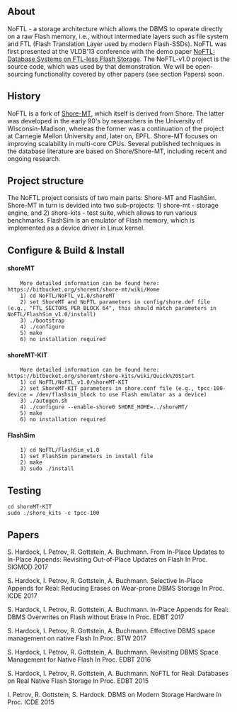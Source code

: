 ## About
NoFTL - a storage architecture which allows the DBMS to operate directly on a raw Flash memory, i.e., without intermediate layers such as file system and FTL (Flash Translation Layer used by modern Flash-SSDs). NoFTL was first presented at the VLDB'13 conference with the demo paper [NoFTL: Database Systems on FTL-less Flash Storage](http://www.vldb.org/pvldb/vol6/p1278-petrov.pdf). The NoFTL-v1.0 project is the source code, which was used by that demonstration. We will be open-sourcing functionality covered by other papers (see section Papers) soon.

## History
NoFTL is a fork of [Shore-MT](https://bitbucket.org/shoremt/), which itself is derived from Shore. The latter was developed in the early 90's by researchers in the University of Wisconsin-Madison, whereas the former was a continuation of the project at Carnegie Mellon University and, later on, EPFL. Shore-MT focuses on improving scalability in multi-core CPUs. Several published techniques in the database literature are based on Shore/Shore-MT, including recent and ongoing research.
	

## Project structure
The NoFTL project consists of two main parts: Shore-MT and FlashSim. Shore-MT in turn is devided into two sub-projects: 1) shore-mt - storage engine, and 2) shore-kits - test suite, which allows to run various benchmarks. FlashSim is an emulator of Flash memory, which is implemented as a device driver in Linux kernel. 
	
	
## Configure & Build & Install
#### shoreMT
		More detailed information can be found here: https://bitbucket.org/shoremt/shore-mt/wiki/Home  
		1) cd NoFTL/NoFTL_v1.0/shoreMT
		2) set ShoreMT and NoFTL parameters in config/shore.def file (e.g., "FTL_SECTORS_PER_BLOCK 64", this should match parameters in NoFTL/FlashSim_v1.0/install)
		3) ./bootstrap
		4) ./configure
		5) make
		6) no installation required		
		
#### shoreMT-KIT
		More detailed information can be found here: https://bitbucket.org/shoremt/shore-kits/wiki/Quick%20Start
		1) cd NoFTL/NoFTL_v1.0/shoreMT-KIT
		2) set ShoreMT-KIT parameters in shore.conf file (e.g., tpcc-100-device = /dev/flashsim_block to use Flash emulator as a device)
		3) ./autogen.sh
		4) ./configure --enable-shore6 SHORE_HOME=../shoreMT/
		5) make
		6) no installation required
		
#### FlashSim
		1) cd NoFTL/FlashSim_v1.0
		1) set FlashSim parameters in install file
		2) make
		3) sudo ./install

## Testing
	cd shoreMT-KIT
	sudo ./shore_kits -c tpcc-100


## Papers
S. Hardock, I. Petrov, R. Gottstein, A. Buchmann.
From In-Place Updates to In-Place Appends: Revisiting Out-of-Place Updates on Flash
In Proc. SIGMOD 2017

S. Hardock, I. Petrov, R. Gottstein, A. Buchmann.
Selective In-Place Appends for Real: Reducing Erases on Wear-prone DBMS Storage
In Proc. ICDE 2017

S. Hardock, I. Petrov, R. Gottstein, A. Buchmann.
In-Place Appends for Real: DBMS Overwrites on Flash without Erase
In Proc. EDBT 2017

S. Hardock, I. Petrov, R. Gottstein, A. Buchmann.
Effective DBMS space management on native Flash
In Proc. BTW 2017

S. Hardock, I. Petrov, R. Gottstein, A. Buchmann.
Revisiting DBMS Space Management for Native Flash
In Proc. EDBT 2016

S. Hardock, I. Petrov, R. Gottstein, A. Buchmann.
NoFTL for Real: Databases on Real Native Flash Storage
In Proc. EDBT 2015 

I. Petrov, R. Gottstein, S. Hardock.
DBMS on Modern Storage Hardware
In Proc. ICDE 2015  
